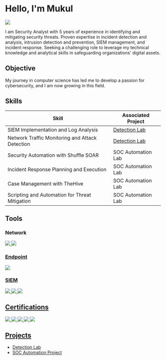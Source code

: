 # Hello, I'm Mukul
<a href="https://www.linkedin.com/in/mukulgosavi/"><img src="https://img.shields.io/badge/-LinkedIn-0072b1?&style=for-the-badge&logo=linkedin&logoColor=white" /></a>



I am Security Analyst with 5 years of experience in identifying and mitigating security threats. Proven expertise in incident detection and analysis, intrusion detection and prevention, SIEM management, and incident response. Seeking a challenging role to leverage my technical knowledge and analytical skills in safeguarding organizations' digital assets.

## Objective

My journey in computer science has led me to develop a passion for cybersecurity, and I am now growing in this field.

## Skills


| Skill                                         | Associated Project         |
|-----------------------------------------------|----------------------------|
| SIEM Implementation and Log Analysis          | <a href="https://google.com">Detection Lab</a>|
| Network Traffic Monitoring and Attack Detection | <a href="https://google.com">Detection Lab</a>|
| Security Automation with Shuffle SOAR         | SOC Automation Lab|
| Incident Response Planning and Execution      | SOC Automation Lab|
| Case Management with TheHive                  | SOC Automation Lab|
| Scripting and Automation for Threat Mitigation | SOC Automation Lab|

## Tools


### Network
<div>
    <a href="https://wireshark.com/"><img src="https://img.shields.io/badge/-Wireshark-1679A7?&style=for-the-badge&logo=Wireshark&logoColor=white" />
    <a href="https://suricata.io/"><img src="https://img.shields.io/badge/-Suricata-EF3B2D?&style=for-the-badge&logo=Suricata&logoColor=white" />
</div>

### Endpoint
<div>
    <img src="https://img.shields.io/badge/-Microsoft_Defender_for_Endpoint-00A4EF?&style=for-the-badge&logo=Microsoft&logoColor=white" /> 
</div>

### SIEM
<div>
    <img src="https://img.shields.io/badge/-Splunk-FFFFFF?&style=for-the-badge&logo=Splunk&logoColor=FF8C00" />
    <img src="https://img.shields.io/badge/-Sentinel-0078D4?&style=for-the-badge&logo=Microsoft&logoColor=white" />
    <img src="https://img.shields.io/badge/-QRADAR-005571?&style=for-the-badge&logo=IBM&logoColor=white" />
    
</div>

## Certifications

<div>
<img src="https://img.shields.io/badge/-Security%2B-FF0000?&style=for-the-badge&logo=CompTIA&logoColor=white" />
<img src="https://img.shields.io/badge/-Network%2B-007ACC?&style=for-the-badge&logo=CompTIA&logoColor=white" />
<img src="https://img.shields.io/badge/-A%2B-4D4D4D?&style=for-the-badge&logo=CompTIA&logoColor=white" />
<img src="https://img.shields.io/badge/-CDSA-006400?&style=for-the-badge&logoColor=white" />
<img src="https://img.shields.io/badge/-CCD-000080?&style=for-the-badge&logoColor=white" />
</div>

## Projects
- Detection Lab
- SOC Automation Project
